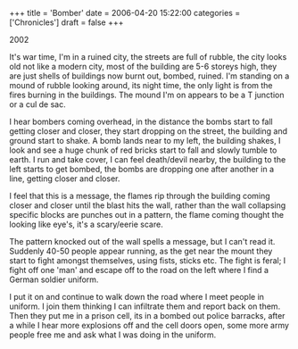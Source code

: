 +++
title = 'Bomber'
date = 2006-04-20 15:22:00
categories = ['Chronicles']
draft = false
+++

2002

It's war time, I'm in a ruined city, the streets are full of rubble, the city looks old not like a modern city, most of the building are 5-6 storeys high, they are just shells of buildings now burnt out, bombed, ruined. I'm standing on a mound of rubble looking around, its night time, the only light is from the fires burning in the buildings.  The mound I'm on appears to be a T junction or a cul de sac. 

I hear bombers coming overhead, in the distance the bombs start to fall getting closer and closer, they start dropping on the street, the building and ground start to shake. A bomb lands near to my left, the building shakes, I look and see a huge chunk of red bricks start to fall and slowly tumble to earth. I run and take cover, I can feel death/devil nearby, the building to the left starts to get bombed, the bombs are dropping one after another in a line, getting closer and closer.  

I feel that this is a message, the flames rip through the building coming closer and closer until the blast hits the wall, rather than the wall collapsing specific blocks are punches out in a pattern, the flame coming thought the looking like eye's, it's a scary/eerie scare. 

The pattern knocked out of the wall spells a message, but I can't read it. Suddenly 40-50 people appear running, as the get near the mount they start to fight amongst themselves, using fists, sticks etc. The fight is feral; I fight off one 'man' and escape off to the road on the left where I find a German soldier uniform.  

I put it on and continue to walk down the road where I meet people in uniform. I join them thinking I can infiltrate them and report back on them.  Then they put me in a prison cell, its in a bombed out police barracks, after a while I hear more explosions off and the cell doors open, some more army people free me and ask what I was doing in the uniform.